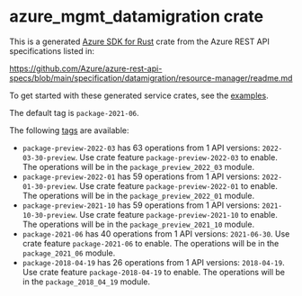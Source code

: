 # azure_mgmt_datamigration crate

This is a generated [Azure SDK for Rust](https://github.com/Azure/azure-sdk-for-rust) crate from the Azure REST API specifications listed in:

https://github.com/Azure/azure-rest-api-specs/blob/main/specification/datamigration/resource-manager/readme.md

To get started with these generated service crates, see the [examples](https://github.com/Azure/azure-sdk-for-rust/blob/main/services/README.md#examples).

The default tag is `package-2021-06`.

The following [tags](https://github.com/Azure/azure-sdk-for-rust/blob/main/services/tags.md) are available:

- `package-preview-2022-03` has 63 operations from 1 API versions: `2022-03-30-preview`. Use crate feature `package-preview-2022-03` to enable. The operations will be in the `package_preview_2022_03` module.
- `package-preview-2022-01` has 59 operations from 1 API versions: `2022-01-30-preview`. Use crate feature `package-preview-2022-01` to enable. The operations will be in the `package_preview_2022_01` module.
- `package-preview-2021-10` has 59 operations from 1 API versions: `2021-10-30-preview`. Use crate feature `package-preview-2021-10` to enable. The operations will be in the `package_preview_2021_10` module.
- `package-2021-06` has 40 operations from 1 API versions: `2021-06-30`. Use crate feature `package-2021-06` to enable. The operations will be in the `package_2021_06` module.
- `package-2018-04-19` has 26 operations from 1 API versions: `2018-04-19`. Use crate feature `package-2018-04-19` to enable. The operations will be in the `package_2018_04_19` module.